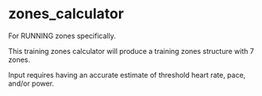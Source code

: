 # zones_calculator

For RUNNING zones specifically.

This training zones calculator will produce a training zones structure with 7 zones.

Input requires having an accurate estimate of threshold heart rate, pace, and/or power.
